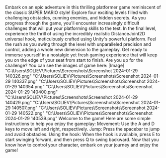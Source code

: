 Embark on an epic adventure in this thrilling platformer game reminiscent of the classic SUPER MARIO style! Explore four exciting levels filled with challenging obstacles, cunning enemies, and hidden secrets.
As you progress through the game, you'll encounter increasingly difficult challenges that will put your platforming skills to the test.
In the final level, experience the thrill of using the incredibly realistic DistanceJoint2D universal hook, meticulously crafted using Unity's powerful platform. 
Feel the rush as you swing through the level with unparalleled precision and control, adding a whole new dimension to the gameplay.
Get ready to immerse yourself in a nostalgic yet fresh gaming experience that will keep you on the edge of your seat from start to finish. Are you up for the challenge?
You can see the images of game here:
[Image] "C:\Users\SOLIEV\Pictures\Screenshots\Screenshot 2024-01-29 140326.png"
"C:\Users\SOLIEV\Pictures\Screenshots\Screenshot 2024-01-29 140337.png"
"C:\Users\SOLIEV\Pictures\Screenshots\Screenshot 2024-01-29 140354.png"
"C:\Users\SOLIEV\Pictures\Screenshots\Screenshot 2024-01-29 140400.png"
"C:\Users\SOLIEV\Pictures\Screenshots\Screenshot 2024-01-29 140429.png"
"C:\Users\SOLIEV\Pictures\Screenshots\Screenshot 2024-01-29 140507.png"
"C:\Users\SOLIEV\Pictures\Screenshots\Screenshot 2024-01-29 140522.png"
"C:\Users\SOLIEV\Pictures\Screenshots\Screenshot 2024-01-29 140539.png"
Welcome to the game! Here are some simple instructions to help you enjoy the gameplay:
Movement: Use the A and D keys to move left and right, respectively.
Jump: Press the spacebar to jump and avoid obstacles.
Using the hook: When the hook is available, press E to start swinging forward, and then press Q to swing backward.
Now that you know how to control your character, embark on your journey and enjoy the game!
